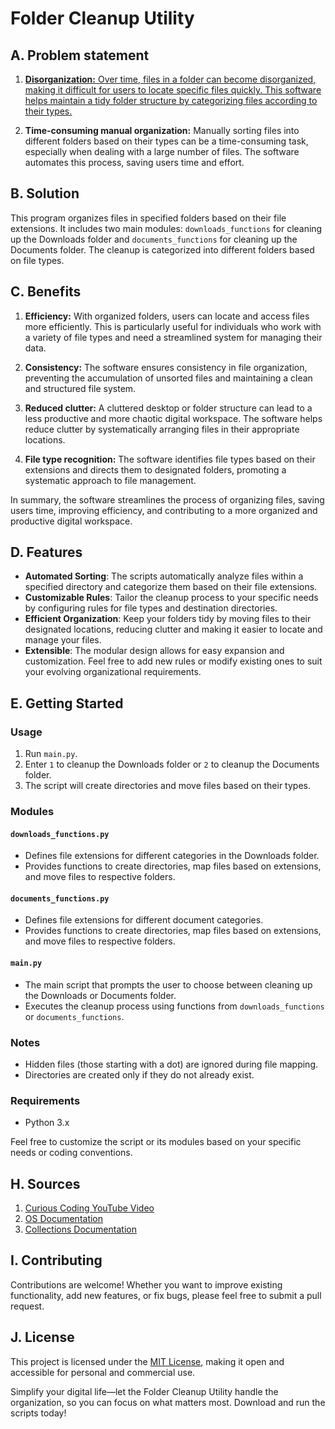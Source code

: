 # Folder Cleanup Utility

## A. Problem statement

1. <ins>**Disorganization:**<ins>
Over time, files in a folder can become disorganized, making it difficult for users to locate specific files quickly. This software helps maintain a tidy folder structure by categorizing files according to their types.

2. **Time-consuming manual organization:** Manually sorting files into different folders based on their types can be a time-consuming task, especially when dealing with a large number of files. The software automates this process, saving users time and effort.

## B. Solution

This program organizes files in specified folders based on their file extensions. It includes two main modules: `downloads_functions` for cleaning up the Downloads folder and `documents_functions` for cleaning up the Documents folder. The cleanup is categorized into different folders based on file types.

## C. Benefits

1. **Efficiency:** With organized folders, users can locate and access files more efficiently. This is particularly useful for individuals who work with a variety of file types and need a streamlined system for managing their data.

2. **Consistency:** The software ensures consistency in file organization, preventing the accumulation of unsorted files and maintaining a clean and structured file system.

3. **Reduced clutter:** A cluttered desktop or folder structure can lead to a less productive and more chaotic digital workspace. The software helps reduce clutter by systematically arranging files in their appropriate locations.

4. **File type recognition:** The software identifies file types based on their extensions and directs them to designated folders, promoting a systematic approach to file management.

In summary, the software streamlines the process of organizing files, saving users time, improving efficiency, and contributing to a more organized and productive digital workspace.

## D. Features

- **Automated Sorting**: The scripts automatically analyze files within a specified directory and categorize them based on their file extensions.
- **Customizable Rules**: Tailor the cleanup process to your specific needs by configuring rules for file types and destination directories.
- **Efficient Organization**: Keep your folders tidy by moving files to their designated locations, reducing clutter and making it easier to locate and manage your files.
- **Extensible**: The modular design allows for easy expansion and customization. Feel free to add new rules or modify existing ones to suit your evolving organizational requirements.

## E. Getting Started

### Usage

1. Run `main.py`.
2. Enter `1` to cleanup the Downloads folder or `2` to cleanup the Documents folder.
3. The script will create directories and move files based on their types.

### Modules

#### `downloads_functions.py`

- Defines file extensions for different categories in the Downloads folder.
- Provides functions to create directories, map files based on extensions, and move files to respective folders.

#### `documents_functions.py`

- Defines file extensions for different document categories.
- Provides functions to create directories, map files based on extensions, and move files to respective folders.

#### `main.py`

- The main script that prompts the user to choose between cleaning up the Downloads or Documents folder.
- Executes the cleanup process using functions from `downloads_functions` or `documents_functions`.

### Notes

- Hidden files (those starting with a dot) are ignored during file mapping.
- Directories are created only if they do not already exist.

### Requirements

- Python 3.x

Feel free to customize the script or its modules based on your specific needs or coding conventions.

## H. Sources

1. [Curious Coding YouTube Video](https://www.youtube.com/watch?v=5idxowRxWW0)
2. [OS Documentation](https://docs.python.org/3/library/os.path.html#module-os.path)
3. [Collections Documentation](https://docs.python.org/3/library/collections.html)

## I. Contributing

Contributions are welcome! Whether you want to improve existing functionality, add new features, or fix bugs, please feel free to submit a pull request.

## J. License

This project is licensed under the [MIT License](notion://www.notion.so/LICENSE), making it open and accessible for personal and commercial use.

Simplify your digital life—let the Folder Cleanup Utility handle the organization, so you can focus on what matters most. Download and run the scripts today!

##

